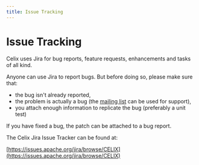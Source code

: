 ```yaml
---
title: Issue Tracking
---
```


# Issue Tracking

Celix uses Jira for bug reports, feature requests, enhancements and tasks of all kind.

Anyone can use Jira to report bugs. But before doing so, please make sure that:

* the bug isn't already reported,
* the problem is actually a bug (the [mailing list](mailing-list.html) can be used for support),
* you attach enough information to replicate the bug (preferably a unit test)

If you have fixed a bug, the patch can be attached to a bug report.

The Celix Jira Issue Tracker can be found at:

[https://issues.apache.org/jira/browse/CELIX](https://issues.apache.org/jira/browse/CELIX)
